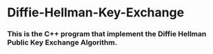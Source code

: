 # Diffie-Hellman-Key-Exchange

### This is the C++ program that implement the Diffie Hellman Public Key Exchange Algorithm. 
